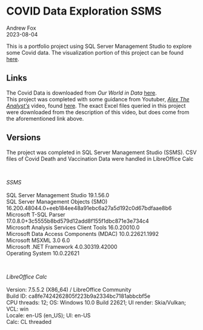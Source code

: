 # COVID Data Exploration SSMS

Andrew Fox
<br>2023-08-04

This is a portfolio project using SQL Server Management Studio to explore some Covid data. The visualization portion of this project can be found [here](https://public.tableau.com/app/profile/andrew.fox3475/viz/CovidDataVisualizationDashboard_16911892016570/Dashboard1?publish=yes).

## Links
The Covid Data is downloaded from *Our World in Data* [here](https://www.youtube.com/redirect?event=video_description&redir_token=QUFFLUhqa0tmTFU0MmVoQVdLTzdzZ3V0RUdXeTI1SkEwZ3xBQ3Jtc0tta2IxRU1LbEotRVhKRURLaXphSVZkdWFWRjFBT2d1bXRVc3RPS0ZQSFJmbUtpTTI4TERZdHo0ZTlSV1V2bU9xTzl4MWZmamR6cThINm5yQjR5bnNNT2NFYnB0NldtY2lXekV4ZzJveEg2aURoTUM3QQ&q=https%3A%2F%2Fourworldindata.org%2Fcovid-deaths&v=qfyynHBFOsM).
<br>
This project was completed with some guidance from Youtuber, [*Alex The Analyst's*](https://www.youtube.com/@AlexTheAnalyst) video, found [here](https://www.youtube.com/watch?v=qfyynHBFOsM). The exact Excel files queried in this project were downloaded from the description of this video, but does come from the aforementioned link above. 


## Versions
The project was completed in SQL Server Management Studio (SSMS). CSV files of Covid Death and Vaccination Data were handled in LibreOffice Calc

<br>

*SSMS*
<br>
<br>SQL Server Management Studio						    19.1.56.0
<br>SQL Server Management Objects (SMO)					16.200.48044.0+eeb184ee48a91ebc6a27a5d192c0d67bdfaae8b6
<br>Microsoft T-SQL Parser						          17.0.8.0+3c5555b8bd579d12add8f155f1dbc871e3e734c4
<br>Microsoft Analysis Services Client Tools		16.0.20010.0
<br>Microsoft Data Access Components (MDAC)			10.0.22621.1992
<br>Microsoft MSXML						                  3.0 6.0 
<br>Microsoft .NET Framework						        4.0.30319.42000
<br>Operating System						                10.0.22621

<br>

*LibreOffice Calc*
<br>
<br>Version: 7.5.5.2 (X86_64) / LibreOffice Community
<br>Build ID: ca8fe7424262805f223b9a2334bc7181abbcbf5e
<br>CPU threads: 12; OS: Windows 10.0 Build 22621; UI render: Skia/Vulkan; VCL: win
<br>Locale: en-US (en_US); UI: en-US
<br>Calc: CL threaded
